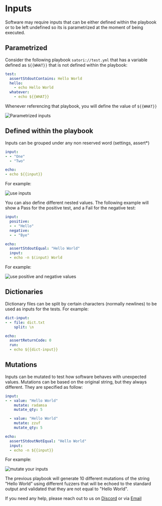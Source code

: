 # Inputs

Software may require inputs that can be either defined within the playbook or to be left undefined so its is parametrized at the moment of being executed.

## Parametrized

Consider the following playbook `satori://test.yml` that has a variable defined as `${{WHAT}}` that is not defined within the playbook:

```yml
test:
  assertStdoutContains: Hello World
  hello:
    - echo Hello World
  whatever:
    - echo ${{WHAT}}
```

Whenever referencing that playbook, you will define the value of `${{WHAT}}`

![Parametrized inputs](img/inputs_0.png)

## Defined within the playbook

Inputs can be grouped under any non reserved word (settings, assert*)

```yml
input:
- - "One"
  - "Two"

echo:
- echo ${{input}}
```

For example:

![use inputs](img/inputs_1.png)

You can also define different nested values. The following example will show a Pass for the positive test, and a Fail for the negative test:

```yml
input:
  positive:
  - - "Hello"
  negative:
  - - "Bye"

echo:
  assertStdoutEqual: "Hello World"
  input:
  - echo -n $(input) World
```

For example:

![use positive and negative values](img/inputs_2.png)

## Dictionaries

Dictionary files can be split by certain characters (normally newlines) to be used as inputs for the tests. For example:

```yml
dict-input:
- - file: dict.txt
    split: \n

echo:
  assertReturnCode: 0
  run:
  - echo ${{dict-input}}
```

## Mutations

Inputs can be mutated to test how software behaves with unexpected values. Mutations can be based on the original string, but they always different. They are specified as follow:

```yml
input:
- - value: "Hello World"
    mutate: radamsa
    mutate_qty: 5

  - value: "Hello World"
    mutate: zzuf
    mutate_qty: 5

echo:
  assertStdoutNotEqual: "Hello World"
  input:
  - echo -n ${{input}}
```

For example:

![mutate your inputs](img/inputs_4.png)

The previous playbook will generate 10 different mutations of the string "Hello World" using different fuzzers that will be echoed to the standard output and validated that they are not equal to "Hello World".

If you need any help, please reach out to us on [Discord](https://discord.gg/NJHQ4MwYtt) or via [Email](mailto:support@satori-ci.com)
